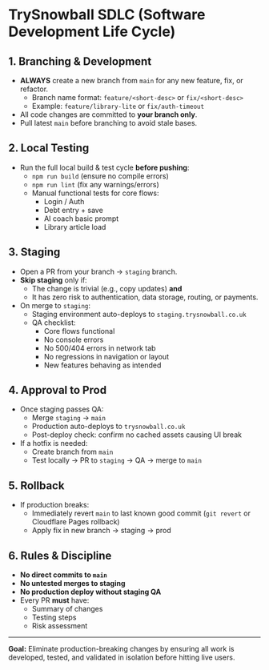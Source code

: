 # TrySnowball SDLC (Software Development Life Cycle)

## 1. Branching & Development
- **ALWAYS** create a new branch from `main` for any new feature, fix, or refactor.
  - Branch name format: `feature/<short-desc>` or `fix/<short-desc>`
  - Example: `feature/library-lite` or `fix/auth-timeout`
- All code changes are committed to **your branch only**.
- Pull latest `main` before branching to avoid stale bases.

## 2. Local Testing
- Run the full local build & test cycle **before pushing**:
  - `npm run build` (ensure no compile errors)
  - `npm run lint` (fix any warnings/errors)
  - Manual functional tests for core flows:
    - Login / Auth
    - Debt entry + save
    - AI coach basic prompt
    - Library article load

## 3. Staging
- Open a PR from your branch → `staging` branch.
- **Skip staging** only if:
  - The change is trivial (e.g., copy updates) **and**
  - It has zero risk to authentication, data storage, routing, or payments.
- On merge to `staging`:
  - Staging environment auto-deploys to `staging.trysnowball.co.uk`
  - QA checklist:
    - Core flows functional
    - No console errors
    - No 500/404 errors in network tab
    - No regressions in navigation or layout
    - New features behaving as intended

## 4. Approval to Prod
- Once staging passes QA:
  - Merge `staging` → `main`
  - Production auto-deploys to `trysnowball.co.uk`
  - Post-deploy check: confirm no cached assets causing UI break
- If a hotfix is needed:
  - Create branch from `main`
  - Test locally → PR to `staging` → QA → merge to `main`

## 5. Rollback
- If production breaks:
  - Immediately revert `main` to last known good commit (`git revert` or Cloudflare Pages rollback)
  - Apply fix in new branch → staging → prod

## 6. Rules & Discipline
- **No direct commits to `main`**
- **No untested merges to staging**
- **No production deploy without staging QA**
- Every PR **must** have:
  - Summary of changes
  - Testing steps
  - Risk assessment

---

**Goal:** Eliminate production-breaking changes by ensuring all work is developed, tested, and validated in isolation before hitting live users.